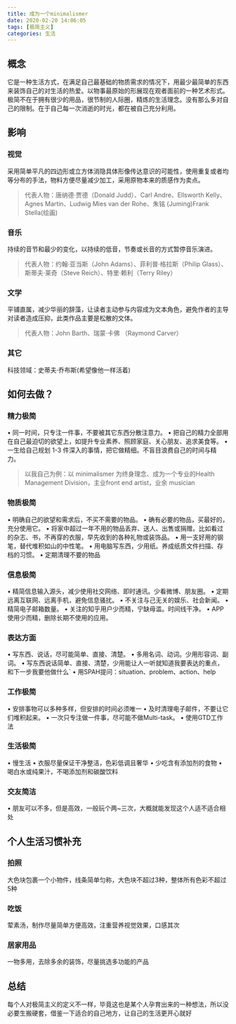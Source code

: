 ```yaml
---
title: 成为一个minimalismer
date: 2020-02-20 14:06:05
tags: [极简主义]
categories: 生活
---
```


## 概念
它是一种生活方式，在满足自己最基础的物质需求的情况下，用最少最简单的东西来装饰自己的对生活的热爱。以物事最原始的形展现在观者面前的一种艺术形式。
极简不在于拥有很少的用品，很节制的人际圈，精炼的生活理念。没有那么多对自己的限制。在于自己每一次消逝的时光，都在被自己充分利用。

## 影响

### 视觉
采用简单平凡的四边形或立方体消隐具体形像传达意识的可能性，使用重复或者均等分布的手法，物料方便尽量减少加工，采用原物本来的质感作为卖点。
> 代表人物：唐纳德·贾德（Donald Judd）、Carl Andre、Ellsworth Kelly、Agnes Martin、Ludwig Mies van der Rohe、朱铭 (Juming)Frank Stella(绘画)

### 音乐
持续的音节和最少的变化，以持续的低音，节奏或长音的方式暂停音乐演进。
> 代表人物：约翰·亚当斯（John Adams）、菲利普·格拉斯（Philip Glass）、斯蒂夫·莱奇（Steve Reich）、特里·赖利（Terry Riley）

### 文学
平铺直属，减少华丽的辞藻，让读者主动参与内容成为文本角色，避免作者的主导对读者造成压抑，此类作品主要是松散的文体。
> 代表人物：John Barth、瑞蒙·卡佛 （Raymond Carver）

### 其它
科技领域：史蒂夫·乔布斯(希望像他一样活着)

## 如何去做？

### 精力极简
• 同一时间，只专注一件事，不要被其它东西分散注意力。
• 把自己的精力全部用在自己最迫切的欲望上，如提升专业素养、照顾家庭、关心朋友、追求美食等。
• 一生给自己规划 1-3 件深入的事情，把它做精细。不盲目浪费自己的时间与精力。
> 以我自己为例：以 minimalismer 为终身理念、成为一个专业的Health Management Division，主业front end artist，业余 musician

### 物质极简
• 明确自己的欲望和需求后，不买不需要的物品。
• 确有必要的物品，买最好的，充分使用它。
• 将家中超过一年不用的物品丢弃、送人、出售或捐赠。比如看过的杂志、书，不再穿的衣服，早先收到的各种礼物或装饰品。
• 用一支好用的钢笔，替代堆积如山的中性笔。
• 用电脑写东西，少用纸。养成纸质文件扫描、存档的习惯。
• 定期清理不要的物品


### 信息极简
• 精简信息输入源头，减少使用社交网络、即时通讯。少看微博、朋友圈。
• 定期远离互联网、远离手机，避免信息骚扰。
• 不关注与己无关的娱乐、社会新闻。
• 精简电子邮箱数量。
• 关注的知乎用户少而精，宁缺毋滥。时间线干净。
• APP使用少而精，删除长期不使用的应用。

### 表达方面
• 写东西、说话，尽可能简单、直接、清楚。
• 多用名词、动词。少用形容词、副词。
• 写东西说话简单、直接、清楚，少用能让人一听就知道我要表达的重点，和下一步我要他做什么`
• 用SPAH提问：situation、problem、action、help

### 工作极简
• 安排事物可以多种多样，但安排的时间必须唯一
• 及时清理电子邮件，不要让它们堆积起来。
• 一次只专注做一件事，尽可能不做Multi-task。
• 使用GTD工作法

### 生活极简
• 慢生活
• 衣服尽量保证干净整洁，色彩低调且奢华
• 少吃含有添加剂的食物
• 喝白水或纯果汁，不喝添加剂和碳酸饮料

### 交友简洁
• 朋友可以不多，但是高效，一般玩个两~三次，大概就能发现这个人适不适合相处

## 个人生活习惯补充

### 拍照
大色块包裹一个小物件，线条简单匀称，大色块不超过3种，整体所有色彩不超过5种

### 吃饭
荤素汤，制作尽量简单方便高效，注重营养视觉效果，口感其次

### 居家用品
一物多用，去除多余的装饰，尽量挑选多功能的产品

## 总结

每个人对极简主义的定义不一样，毕竟这也是某个人孕育出来的一种想法，所以没必要生搬硬套，借鉴一下适合的自己地方，让自己的生活更开心就好